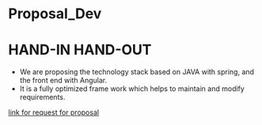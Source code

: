 # Proposal_Dev

# HAND-IN HAND-OUT
- We are proposing the technology stack based on JAVA with spring, and the front end with Angular.
- It is a fully optimized frame work which helps to maintain and modify requirements.

[link for request for proposal](https://github.com/HemaSreeRathnamMachha/691-01-F21-RFP-Group1/blob/main/HandIn-HandOut.md)

